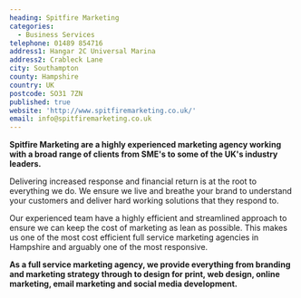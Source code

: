 ```yaml
---
heading: Spitfire Marketing
categories:
  - Business Services
telephone: 01489 854716
address1: Hangar 2C Universal Marina
address2: Crableck Lane
city: Southampton
county: Hampshire
country: UK
postcode: SO31 7ZN
published: true
website: 'http://www.spitfiremarketing.co.uk/'
email: info@spitfiremarketing.co.uk
---
```

**Spitfire Marketing are a highly experienced marketing agency working with a broad range of clients from SME's to some of the UK's industry leaders.**

Delivering increased response and financial return is at the root to everything we do. We ensure we live and breathe your brand to understand your customers and deliver hard working solutions that they respond to.

Our experienced team have a highly efficient and streamlined approach to ensure we can keep the cost of marketing as lean as possible. This makes us one of the most cost efficient full service marketing agencies in Hampshire and arguably one of the most responsive.

**As a full service marketing agency, we provide everything from branding and marketing strategy through to design for print, web design, online marketing, email marketing and social media development.**
